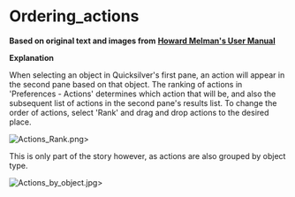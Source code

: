 # Ordering\_actions

**Based on original text and images from** [**Howard Melman's User Manual**](http://groups.google.com/group/blacktree-quicksilver/web/Quicksilver.pdf?\_done=%2Fgroup%2Fblacktree-quicksilver%3F)

**Explanation**

When selecting an object in Quicksilver's first pane, an action will appear in the second pane based on that object. The ranking of actions in 'Preferences - Actions' determines which action that will be, and also the subsequent list of actions in the second pane's results list. To change the order of actions, select 'Rank' and drag and drop actions to the desired place.

![Actions\_Rank.png>](images/Actions\_Rank.png)

This is only part of the story however, as actions are also grouped by object type.

![Actions\_by\_object.jpg>‎](images/Actions\_by\_object.jpg%E2%80%8E)
